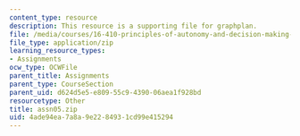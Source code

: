 ```yaml
---
content_type: resource
description: This resource is a supporting file for graphplan.
file: /media/courses/16-410-principles-of-autonomy-and-decision-making-fall-2010/4ade94ea7a8a9e2284931cd99e415294_assn05.zip
file_type: application/zip
learning_resource_types:
- Assignments
ocw_type: OCWFile
parent_title: Assignments
parent_type: CourseSection
parent_uid: d624d5e5-e809-55c9-4390-06aea1f928bd
resourcetype: Other
title: assn05.zip
uid: 4ade94ea-7a8a-9e22-8493-1cd99e415294
---
```

